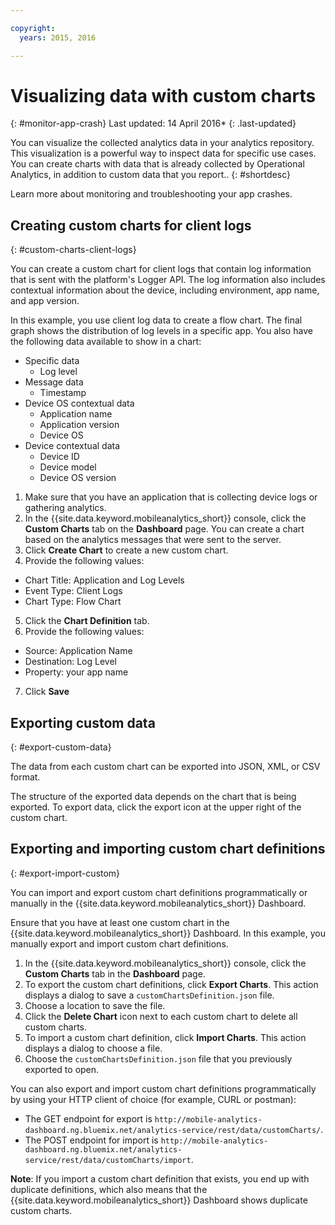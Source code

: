 ```yaml
---

copyright:
  years: 2015, 2016

---
```


# Visualizing data with custom charts
{: #monitor-app-crash}
Last updated: 14 April 2016*
{: .last-updated}

You can visualize the collected analytics data in your analytics repository. This visualization is a powerful way to inspect data for specific use cases. You can create charts with data that is already collected by Operational Analytics, in addition to custom data that you report..
{: #shortdesc}

Learn more about monitoring and troubleshooting your app crashes.

## Creating custom charts for client logs
{: #custom-charts-client-logs}

You can create a custom chart for client logs that contain log information that is sent with the platform's Logger API. The log information also includes contextual information about the device, including environment, app name, and app version.

In this example, you use client log data to create a flow chart. The final graph shows the distribution of log levels in a specific app. You also have the following data available to show in a chart:

* Specific data
  * Log level
* Message data
  * Timestamp
* Device OS contextual data
  * Application name
  * Application version
  * Device OS
* Device contextual data
  * Device ID
  * Device model
  * Device OS version


1. Make sure that you have an application that is collecting device logs or gathering analytics.
2. In the {{site.data.keyword.mobileanalytics_short}} console, click the **Custom Charts** tab on the **Dashboard** page. You can create a chart based on the analytics messages that were sent to the server.
3. Click **Create Chart** to create a new custom chart.
4. Provide the following values:
  * Chart Title: Application and Log Levels
  * Event Type: Client Logs
  * Chart Type: Flow Chart
5. Click the **Chart Definition** tab.
6. Provide the following values:
  * Source: Application Name
  * Destination: Log Level
  * Property: your app name
7. Click **Save**

## Exporting custom data
{: #export-custom-data}

The data from each custom chart can be exported into JSON, XML, or CSV format.

The structure of the exported data depends on the chart that is being exported. To export data, click the export icon at the upper right of the custom chart.



## Exporting and importing custom chart definitions
{: #export-import-custom}

You can import and export custom chart definitions programmatically or manually in the {{site.data.keyword.mobileanalytics_short}} Dashboard.

Ensure that you have at least one custom chart in the {{site.data.keyword.mobileanalytics_short}} Dashboard.
In this example, you manually export and import custom chart definitions.

1. In the {{site.data.keyword.mobileanalytics_short}} console, click the **Custom Charts** tab in the **Dashboard** page.
2. To export the custom chart definitions, click **Export Charts**. This action displays a dialog to save a `customChartsDefinition.json` file.
3. Choose a location to save the file.
4. Click the **Delete Chart** icon next to each custom chart to delete all custom charts.
5. To import a custom chart definition, click **Import Charts**. This action displays a dialog to choose a file.
6. Choose the `customChartsDefinition.json` file that you previously exported to open.

You can also export and import custom chart definitions programmatically by using your HTTP client of choice (for example, CURL or postman):
* The GET endpoint for export is `http://mobile-analytics-dashboard.ng.bluemix.net/analytics-service/rest/data/customCharts/`.
* The POST endpoint for import is `http://mobile-analytics-dashboard.ng.bluemix.net/analytics-service/rest/data/customCharts/import`.

**Note**: If you import a custom chart definition that exists, you end up with duplicate definitions, which also means that the {{site.data.keyword.mobileanalytics_short}} Dashboard shows duplicate custom charts.
